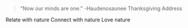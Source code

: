 > "Now our minds are one."
> -Haudenosaunee Thanksgiving Address


Relate with nature
Connect with nature
Love nature